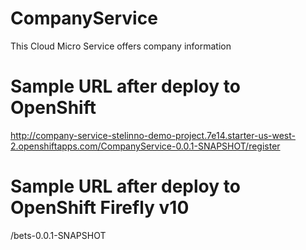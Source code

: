 # CompanyService
This Cloud Micro Service offers company information

# Sample URL after deploy to OpenShift
http://company-service-stelinno-demo-project.7e14.starter-us-west-2.openshiftapps.com/CompanyService-0.0.1-SNAPSHOT/register

# Sample URL after deploy to OpenShift Firefly v10
/bets-0.0.1-SNAPSHOT